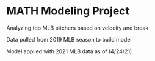 # MATH Modeling Project
Analyzing top MLB pitchers based on velocity and break


Data pulled from 2019 MLB season to build model

Model applied with 2021 MLB data as of (4/24/21)
